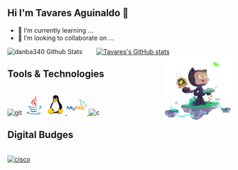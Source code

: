 ## Hi I'm Tavares Aguinaldo 👋

- 🌱 I’m currently learning ...
- 👯 I’m looking to collaborate on ...
<div>
  <a href="https://www.linkedin.com/in/tavares-aguinaldo/">
  <img align="left" width="200" alt="danba340 Github Stats" src="daftpunktocat.gif" />
<a href="http://www.github.com/trapX08"><img src="https://github-readme-stats.vercel.app/api?username=trapX08&show_icons=true&hide=&count_private=true&title_color=0891b2&text_color=ffffff&icon_color=0891b2&bg_color=1c1917&hide_border=true&show_icons=true" alt="Tavares's GitHub stats" /></a>
<img align="right" width="150" alt="Gif Github" src="https://github.com/trapX08/trapX08/blob/main/212741999-016fddbd-617a-4448-8042-0ecf907aea25%20(1).gif" />
</div>
  
<h2>Tools & Technologies </h2>
<p>
 <br>
    <img src="https://www.vectorlogo.zone/logos/git-scm/git-scm-icon.svg" alt="git" height="45" />
    <img src="https://raw.githubusercontent.com/devicons/devicon/master/icons/java/java-original.svg" alt="java"
            height="45"/>
    <a href="https://www.linux.org/" target="_blank"> 
      <img src="https://raw.githubusercontent.com/devicons/devicon/master/icons/linux/linux-original.svg" alt="linux" height="45" /> </a>
    <a href="https://www.mysql.com/" target="_blank">
      <img src="https://raw.githubusercontent.com/devicons/devicon/master/icons/mysql/mysql-original-wordmark.svg"
            alt="mysql" height="45" /> </a>
  <img src="https://avatars.githubusercontent.com/u/25699522?s=200&v=4" alt="c" height="45"/>
</p><be>

<h2>Digital Budges </h2>
<p>
    <br>
  <a href="https://www.credly.com/org/cisco/badge/introduction-to-cybersecurity">
    <img height="60" src="https://images.credly.com/size/340x340/images/af8c6b4e-fc31-47c4-8dcb-eb7a2065dc5b/I2CS__1_.png" alt="cisco" height="60" /> </a>
</p><br>
